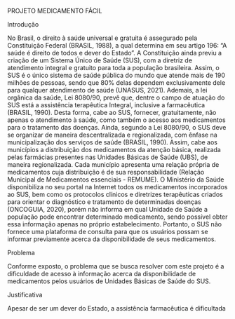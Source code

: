 PROJETO MEDICAMENTO FÁCIL 

Introdução 

No Brasil, o direito à saúde universal e gratuita é assegurado pela Constituição Federal (BRASIL, 1988), a qual determina em seu artigo 196: “A saúde é direito de todos e dever do Estado”. A Constituição ainda previu a criação de um Sistema Único de Saúde (SUS), com a diretriz de atendimento integral e gratuito para toda a população brasileira. Assim, o SUS é o único sistema de saúde pública do mundo que atende mais de 190 milhões de pessoas, sendo que 80% delas dependem exclusivamente dele para qualquer atendimento de saúde (UNASUS, 2021). 
Ademais, a lei orgânica da saúde, Lei 8080/90, prevê que, dentre o campo de atuação do SUS está a assistência terapêutica Integral, inclusive a farmacêutica (BRASIL, 1990). Desta forma, cabe ao SUS, fornecer, gratuitamente, não apenas o atendimento à saúde, como também o acesso aos medicamentos para o tratamento das doenças. 
Ainda, segundo a Lei 8080/90, o SUS deve se organizar de maneira descentralizada e regionalizada, com ênfase na municipalização dos serviços de saúde (BRASIL, 1990). Assim, cabe aos municípios a distribuição dos medicamentos da atenção básica, realizada pelas farmácias presentes nas Unidades Básicas de Saúde (UBS), de maneira regionalizada. Cada município apresenta uma relação própria de medicamentos cuja distribuição é de sua responsabilidade (Relação Municipal de Medicamentos essenciais - REMUME). 
O Ministério da Saúde disponibiliza no seu portal na Internet todos os medicamentos incorporados ao SUS, bem como os protocolos clínicos e diretrizes terapêuticas criados para orientar o diagnóstico e tratamento de determinadas doenças (ONCOGUIA, 2020), porém não informa em qual Unidade de Saúde a população pode encontrar determinado medicamento, sendo possível obter essa informação apenas no próprio estabelecimento. Portanto, o SUS não fornece uma plataforma de consulta para que os usuários possam se informar previamente acerca da disponibilidade de seus medicamentos.  

Problema 

Conforme exposto, o problema que se busca resolver com este projeto é a dificuldade de acesso à informação acerca da disponibilidade de medicamentos pelos usuários de Unidades Básicas de Saúde do SUS. 

Justificativa 

Apesar de ser um dever do Estado, a assistência farmacêutica é dificultada pela frequente indisponibilidade de medicamentos para a população assistida (CRISTINE & POLITI, 2022; ALMEIDA 2021; MATTOS, 2019). Assim, é necessário que os usuários do SUS compareçam pessoalmente às Unidades Básicas para verificar a disponibilidade da medicação receitada pelo médico. Entretanto, frequentemente, deparam-se com a falta de medicamentos, o que gera diversos transtornos, como gasto financeiro para o deslocamento e aglomerações de pessoas nos Centros de Saúde, além do prejuízo da aquisição do medicamento por conta própria. Portanto, para mitigar este problema, este projeto prevê a criação de uma aplicação Web, na qual o usuário poderá ter acesso à disponibilidade de medicamentos em todas as farmácias do município e assim, se deslocar de maneira assertiva para o seu recebimento. 

Objetivos 

Criar uma aplicação Web que permita que usuários do SUS saibam da disponibilidade de medicamentos sem que precisem comparecer pessoalmente na UBS. 
Como objetivos específicos, podemos ressaltar: 
- Permitir a busca, tanto individualizada, quanto por lista, do(s) medicamento(s) de interesse do usuário; 
- Permitir que o usuário localize a UBS mais próxima que possui o medicamento desejado; 
- Fornecer uma ferramenta de notificação para que os usuários saibam quando seu medicamento estiver disponível. 

Público alvo 

O público alvo deste projeto são os usuários das Unidades Básicas de Saúde do Brasil, que recebem medicamentos da atenção básica cadastrados no Sistema Único de Saúde.  